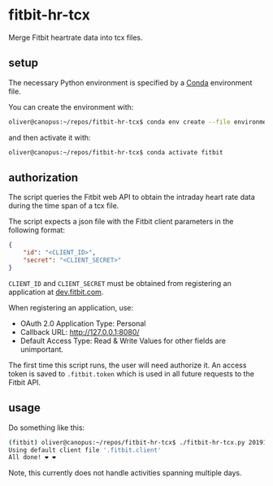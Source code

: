 # fitbit-hr-tcx
Merge Fitbit heartrate data into tcx files.

## setup
The necessary Python environment is specified by a
[Conda](https://docs.conda.io/en/latest/) environment file.

You can create the environment with:
``` bash
oliver@canopus:~/repos/fitbit-hr-tcx$ conda env create --file environment.yml
```

and then activate it with:
``` bash
oliver@canopus:~/repos/fitbit-hr-tcx$ conda activate fitbit
```

## authorization
The script queries the Fitbit web API to obtain the intraday heart rate data
during the time span of a tcx file.

The script expects a json file with the Fitbit client parameters in the
following format:
``` json
{
    "id": "<CLIENT_ID>",
    "secret": "<CLIENT_SECRET>"
}
```
`CLIENT_ID` and `CLIENT_SECRET` must be obtained from registering an application
at [dev.fitbit.com](https://dev.fitbit.com/apps/new).

When registering an application, use:
- OAuth 2.0 Application Type: Personal
- Callback URL: http://127.0.0.1:8080/
- Default Access Type: Read & Write
Values for other fields are unimportant.

The first time this script runs, the user will need authorize it. An access
token is saved to `.fitbit.token` which is used in all future requests to the
Fitbit API.

## usage
Do something like this:
``` bash
(fitbit) oliver@canopus:~/repos/fitbit-hr-tcx$ ./fitbit-hr-tcx.py 20191101-HellHathNoFury.tcx > 20191101-HellHathNoFury-hr.tcx
Using default client file '.fitbit.client'
All done! ❤️ ❤️
```

Note, this currently does not handle activities spanning multiple days.


